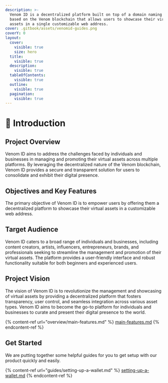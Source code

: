 ```yaml
---
description: >-
  Venom ID is a decentralized platform built on top of a domain naming system
  based on the Venom blockchain that allows users to showcase their virtual
  assets in a single customizable web address.
cover: .gitbook/assets/venomid-guides.png
coverY: 0
layout:
  cover:
    visible: true
    size: hero
  title:
    visible: true
  description:
    visible: true
  tableOfContents:
    visible: true
  outline:
    visible: true
  pagination:
    visible: true
---
```


# 👋 Introduction

## Project Overview

Venom ID aims to address the challenges faced by individuals and businesses in managing and promoting their virtual assets across multiple platforms. By leveraging the decentralized nature of the Venom blockchain, Venom ID provides a secure and transparent solution for users to consolidate and exhibit their digital presence.

## Objectives and Key Features

The primary objective of Venom ID is to empower users by offering them a decentralized platform to showcase their virtual assets in a customizable web address.

## Target Audience

Venom ID caters to a broad range of individuals and businesses, including content creators, artists, influencers, entrepreneurs, brands, and professionals seeking to streamline the management and promotion of their virtual assets. The platform provides a user-friendly interface and robust functionality suitable for both beginners and experienced users.

## Project Vision

The vision of Venom ID is to revolutionize the management and showcasing of virtual assets by providing a decentralized platform that fosters transparency, user control, and seamless integration across various asset types. Venom ID aims to become the go-to platform for individuals and businesses to curate and present their digital presence to the world.

{% content-ref url="overview/main-features.md" %}
[main-features.md](overview/main-features.md)
{% endcontent-ref %}

## Get Started

We are putting together some helpful guides for you to get setup with our product quickly and easily.

{% content-ref url="guides/setting-up-a-wallet.md" %}
[setting-up-a-wallet.md](guides/setting-up-a-wallet.md)
{% endcontent-ref %}
